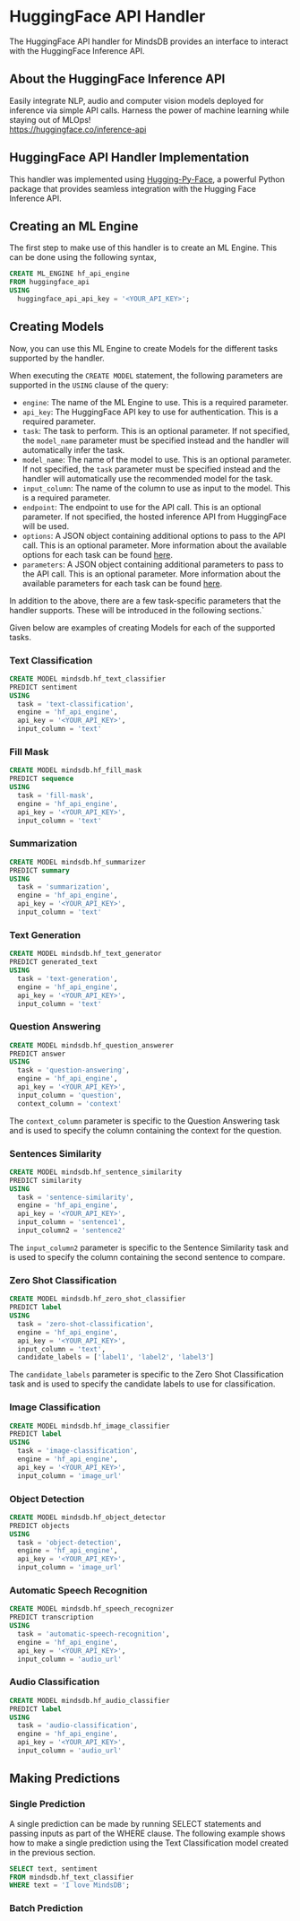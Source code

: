 # HuggingFace API Handler

The HuggingFace API handler for MindsDB provides an interface to interact with the HuggingFace Inference API.

## About the HuggingFace Inference API
Easily integrate NLP, audio and computer vision models deployed for inference via simple API calls. Harness the power of machine learning while staying out of MLOps!
<br>
https://huggingface.co/inference-api

## HuggingFace API Handler Implementation

This handler was implemented using [Hugging-Py-Face](https://github.com/MinuraPunchihewa/hugging-py-face), a powerful Python package that provides seamless integration with the Hugging Face Inference API.

## Creating an ML Engine

The first step to make use of this handler is to create an ML Engine. This can be done using the following syntax,
```sql
CREATE ML_ENGINE hf_api_engine
FROM huggingface_api
USING
  huggingface_api_api_key = '<YOUR_API_KEY>';
```

## Creating Models

Now, you can use this ML Engine to create Models for the different tasks supported by the handler. 

When executing the `CREATE MODEL` statement, the following parameters are supported in the `USING` clause of the query:
- `engine`: The name of the ML Engine to use. This is a required parameter.
- `api_key`: The HuggingFace API key to use for authentication. This is a required parameter.
- `task`: The task to perform. This is an optional parameter. If not specified, the `model_name` parameter must be specified instead and the handler will automatically infer the task.
- `model_name`: The name of the model to use. This is an optional parameter. If not specified, the `task` parameter must be specified instead and the handler will automatically use the recommended model for the task.
- `input_column`: The name of the column to use as input to the model. This is a required parameter.
- `endpoint`: The endpoint to use for the API call. This is an optional parameter. If not specified, the hosted inference API from HuggingFace will be used.
- `options`: A JSON object containing additional options to pass to the API call. This is an optional parameter. More information about the available options for each task can be found [here](https://huggingface.co/docs/api-inference/detailed_parameters).
- `parameters`: A JSON object containing additional parameters to pass to the API call. This is an optional parameter. More information about the available parameters for each task can be found [here](https://huggingface.co/docs/api-inference/detailed_parameters).

In addition to the above, there are a few task-specific parameters that the handler supports. These will be introduced in the following sections.`

Given below are examples of creating Models for each of the supported tasks.

### Text Classification
```sql
CREATE MODEL mindsdb.hf_text_classifier
PREDICT sentiment
USING
  task = 'text-classification',
  engine = 'hf_api_engine',
  api_key = '<YOUR_API_KEY>',
  input_column = 'text'
```

### Fill Mask
```sql
CREATE MODEL mindsdb.hf_fill_mask
PREDICT sequence
USING
  task = 'fill-mask',
  engine = 'hf_api_engine',
  api_key = '<YOUR_API_KEY>',
  input_column = 'text'
```

### Summarization
```sql
CREATE MODEL mindsdb.hf_summarizer
PREDICT summary
USING
  task = 'summarization',
  engine = 'hf_api_engine',
  api_key = '<YOUR_API_KEY>',
  input_column = 'text'
```

### Text Generation
```sql
CREATE MODEL mindsdb.hf_text_generator
PREDICT generated_text
USING
  task = 'text-generation',
  engine = 'hf_api_engine',
  api_key = '<YOUR_API_KEY>',
  input_column = 'text'
```

### Question Answering
```sql
CREATE MODEL mindsdb.hf_question_answerer
PREDICT answer
USING
  task = 'question-answering',
  engine = 'hf_api_engine',
  api_key = '<YOUR_API_KEY>',
  input_column = 'question',
  context_column = 'context'
```

The `context_column` parameter is specific to the Question Answering task and is used to specify the column containing the context for the question.

### Sentences Similarity
```sql
CREATE MODEL mindsdb.hf_sentence_similarity
PREDICT similarity
USING
  task = 'sentence-similarity',
  engine = 'hf_api_engine',
  api_key = '<YOUR_API_KEY>',
  input_column = 'sentence1',
  input_column2 = 'sentence2'
```

The `input_column2` parameter is specific to the Sentence Similarity task and is used to specify the column containing the second sentence to compare.

### Zero Shot Classification
```sql
CREATE MODEL mindsdb.hf_zero_shot_classifier
PREDICT label
USING
  task = 'zero-shot-classification',
  engine = 'hf_api_engine',
  api_key = '<YOUR_API_KEY>',
  input_column = 'text',
  candidate_labels = ['label1', 'label2', 'label3']
```

The `candidate_labels` parameter is specific to the Zero Shot Classification task and is used to specify the candidate labels to use for classification.

### Image Classification
```sql
CREATE MODEL mindsdb.hf_image_classifier
PREDICT label
USING
  task = 'image-classification',
  engine = 'hf_api_engine',
  api_key = '<YOUR_API_KEY>',
  input_column = 'image_url'
```

### Object Detection
```sql
CREATE MODEL mindsdb.hf_object_detector
PREDICT objects
USING
  task = 'object-detection',
  engine = 'hf_api_engine',
  api_key = '<YOUR_API_KEY>',
  input_column = 'image_url'
```

### Automatic Speech Recognition
```sql
CREATE MODEL mindsdb.hf_speech_recognizer
PREDICT transcription
USING
  task = 'automatic-speech-recognition',
  engine = 'hf_api_engine',
  api_key = '<YOUR_API_KEY>',
  input_column = 'audio_url'
```

### Audio Classification
```sql
CREATE MODEL mindsdb.hf_audio_classifier
PREDICT label
USING
  task = 'audio-classification',
  engine = 'hf_api_engine',
  api_key = '<YOUR_API_KEY>',
  input_column = 'audio_url'
```

## Making Predictions

### Single Prediction
A single prediction can be made by running SELECT statements and passing inputs as part of the WHERE clause. The following example shows how to make a single prediction using the Text Classification model created in the previous section.
```sql
SELECT text, sentiment
FROM mindsdb.hf_text_classifier
WHERE text = 'I love MindsDB';
```

### Batch Prediction

